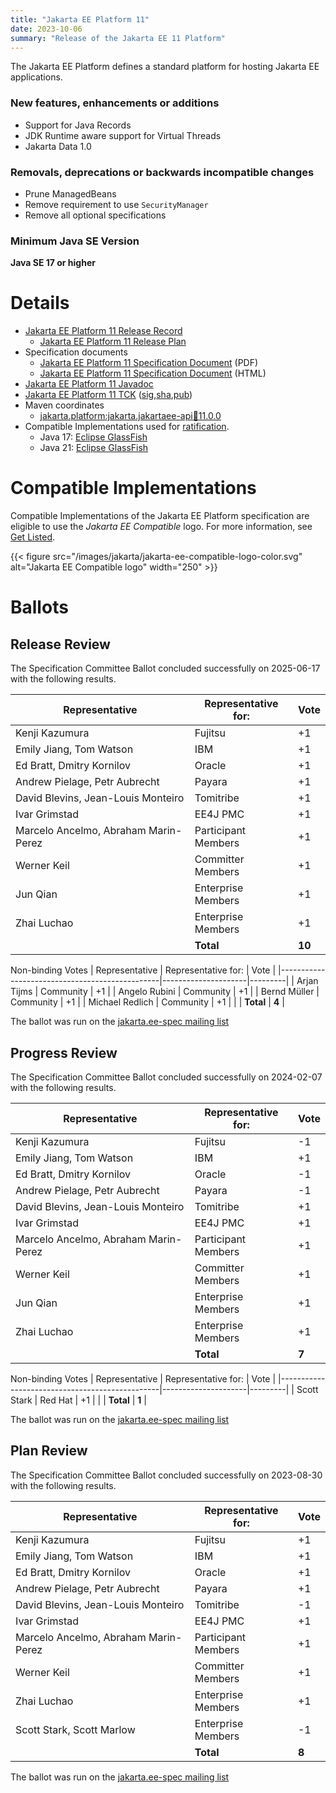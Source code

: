 ```yaml
---
title: "Jakarta EE Platform 11"
date: 2023-10-06
summary: "Release of the Jakarta EE 11 Platform"
---
```

The Jakarta EE Platform defines a standard platform for hosting Jakarta EE applications.

### New features, enhancements or additions
<!-- List here -->
* Support for Java Records 
* JDK Runtime aware support for Virtual Threads
* Jakarta Data 1.0

### Removals, deprecations or backwards incompatible changes
<!-- List here -->
* Prune ManagedBeans
* Remove requirement to use `SecurityManager`
* Remove all optional specifications

### Minimum Java SE Version
<!-- Specify the minimum required Java SE version for this specification -->
**Java SE 17 or higher**

# Details

* [Jakarta EE Platform 11 Release Record](https://projects.eclipse.org/projects/ee4j.jakartaee-platform/releases/11)
   * [Jakarta EE Platform 11 Release Plan](https://jakartaee.github.io/platform/jakartaee11/JakartaEE11ReleasePlan)
* Specification documents
   * [Jakarta EE Platform 11 Specification Document](./jakarta-platform-spec-11.0.pdf) (PDF)
   * [Jakarta EE Platform 11 Specification Document](./jakarta-platform-spec-11.0.html) (HTML)
* [Jakarta EE Platform 11 Javadoc](./apidocs)
* [Jakarta EE Platform 11 TCK](https://download.eclipse.org/jakartaee/platform/11/jakarta-jakartaeetck-11.0.1.zip) ([sig](https://download.eclipse.org/jakartaee/platform/11/jakarta-jakartaeetck-11.0.1.zip.sig),[sha](https://download.eclipse.org/jakartaee/platform/11/jakarta-jakartaeetck-11.0.1.zip.sha256),[pub](https://jakarta.ee/specifications/jakartaee-spec-committee.pub))
* Maven coordinates
   * [jakarta.platform:jakarta.jakartaee-api:jar:11.0.0](https://central.sonatype.com/artifact/jakarta.platform/jakarta.jakartaee-api/11.0.0/jar)
* Compatible Implementations used for [ratification](https://www.eclipse.org/projects/efsp/?version=1.2#efsp-ratification).
   * Java 17: [Eclipse GlassFish](https://download.eclipse.org/ee4j/glassfish/glassfish-8.0.0-JDK17-M12.zip)
   * Java 21: [Eclipse GlassFish](https://download.eclipse.org/ee4j/glassfish/glassfish-8.0.0-M12.zip)

# Compatible Implementations

Compatible Implementations of the Jakarta EE Platform specification are eligible to use the _Jakarta EE Compatible_ logo. For more information, see [Get Listed](/compatibility/get-listed/).

{{< figure src="/images/jakarta/jakarta-ee-compatible-logo-color.svg" alt="Jakarta EE Compatible logo" width="250" >}}

<!--* [Jakarta EE 11 Compatible Implementations](https://jakarta.ee/compatibility/certification/11/)-->

# Ballots

## Release Review

The Specification Committee Ballot concluded successfully on 2025-06-17 with the following results.

| Representative                                 | Representative for: |  Vote   |
|------------------------------------------------|---------------------|---------|
| Kenji Kazumura                                 | Fujitsu             |   +1    |
| Emily Jiang, Tom Watson                        | IBM                 |   +1    |
| Ed Bratt, Dmitry Kornilov                      | Oracle              |   +1    |
| Andrew Pielage, Petr Aubrecht                  | Payara              |   +1    |
| David Blevins, Jean-Louis Monteiro             | Tomitribe           |   +1    |
| Ivar Grimstad                                  | EE4J PMC            |   +1    |
| Marcelo Ancelmo, Abraham Marin-Perez           | Participant Members |   +1    |
| Werner Keil                                    | Committer Members   |   +1    |
| Jun Qian                                       | Enterprise Members  |   +1    |
| Zhai Luchao                                    | Enterprise Members  |   +1    |
|                                                | **Total**           | **10**  |

Non-binding Votes
| Representative                                 | Representative for: |  Vote   |
|------------------------------------------------|---------------------|---------|
| Arjan Tijms                                    | Community           |   +1    |
| Angelo Rubini                                  | Community           |   +1    |
| Bernd Müller                                   | Community           |   +1    |
| Michael Redlich                                | Community           |   +1    |
|                                                | **Total**           |  **4**  |

The ballot was run on the [jakarta.ee-spec mailing list](https://www.eclipse.org/lists/jakarta.ee-spec/msg04152.html)

## Progress Review

The Specification Committee Ballot concluded successfully on 2024-02-07 with the following results.

| Representative                                 | Representative for: |  Vote   |
|------------------------------------------------|---------------------|---------|
| Kenji Kazumura                                 | Fujitsu             |   -1    |
| Emily Jiang, Tom Watson                        | IBM                 |   +1    |
| Ed Bratt, Dmitry Kornilov                      | Oracle              |   -1    |
| Andrew Pielage, Petr Aubrecht                  | Payara              |   -1    |
| David Blevins, Jean-Louis Monteiro             | Tomitribe           |   +1    |
| Ivar Grimstad                                  | EE4J PMC            |   +1    |
| Marcelo Ancelmo, Abraham Marin-Perez           | Participant Members |   +1    |
| Werner Keil                                    | Committer Members   |   +1    |
| Jun Qian                                       | Enterprise Members  |   +1    |
| Zhai Luchao                                    | Enterprise Members  |   +1    |
|                                                | **Total**           |  **7**  |

Non-binding Votes
| Representative                                 | Representative for: |  Vote   |
|------------------------------------------------|---------------------|---------|
| Scott Stark                                    | Red Hat             |   +1    |
|                                                | **Total**           |  **1**  |

The ballot was run on the [jakarta.ee-spec mailing list](https://www.eclipse.org/lists/jakarta.ee-spec/msg03173.html)

## Plan Review

The Specification Committee Ballot concluded successfully on 2023-08-30 with the following results.

| Representative                                 | Representative for: |  Vote   |
|------------------------------------------------|---------------------|---------|
| Kenji Kazumura                                 | Fujitsu             |   +1    |
| Emily Jiang, Tom Watson                        | IBM                 |   +1    |
| Ed Bratt, Dmitry Kornilov                      | Oracle              |   +1    |
| Andrew Pielage, Petr Aubrecht                  | Payara              |   +1    |
| David Blevins, Jean-Louis Monteiro             | Tomitribe           |   -1    |
| Ivar Grimstad                                  | EE4J PMC            |   +1    |
| Marcelo Ancelmo, Abraham Marin-Perez           | Participant Members |   +1    |
| Werner Keil                                    | Committer Members   |   +1    |
| Zhai Luchao                                    | Enterprise Members  |   +1    |
| Scott Stark, Scott Marlow                      | Enterprise Members  |   -1    |
|                                                | **Total**           |  **8**  |

The ballot was run on the [jakarta.ee-spec mailing list](https://www.eclipse.org/lists/jakarta.ee-spec/msg03112.html)
